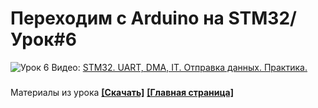 # Переходим с Arduino на STM32/ Урок#6
![Урок 6](https://i9.ytimg.com/vi/9j-9PoBIlkA/maxresdefault.jpg?time=1597343400000&sqp=CKiN1vkF&rs=AOn4CLCh1K-W1aJ_eZ2EA0_jchP6ApWIHw)
Видео: [STM32. UART, DMA, IT. Отправка данных. Практика.](https://youtu.be/9j-9PoBIlkA)
###
Материалы из урока **[[Скачать]](https://github.com/Solderingironspb/Lessons-Stm32/archive/Lesson_6.zip)**
**[[Главная страница]](https://github.com/Solderingironspb/Lessons-Stm32/blob/master/README.md)**

